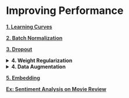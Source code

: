 <h1 id="improvingperformance">Improving Performance</h1>

<p><a href="file:///media/mosaab/Volume/Personal/Development/Courses%20Docs/zero_to_deep_learning_video/course/9%20Improving%20performance.html#Learning-curves"><b style='color:#333'>1. Learning Curves</b></a> </p>

<p><a href="file:///media/mosaab/Volume/Personal/Development/Courses%20Docs/zero_to_deep_learning_video/course/9%20Improving%20performance.html#Batch-Normalization"><b style='color:#333'>2. Batch Normalization</b></a> </p>

<p><a href="file:///media/mosaab/Volume/Personal/Development/Courses%20Docs/zero_to_deep_learning_video/course/9%20Improving%20performance.html#Weight-Regularization-&amp;-Dropout"><b style='color:#333'>3. Dropout</b></a> </p>

<details><summary><b>4. Weight Regularization</b></summary>
<p>
<li><a href="https://keras.io/initializers/"><b style='color:#333'>1. Available initializers in Keras</b></a> </li>

<li><a href="file:///media/mosaab/Volume/Personal/Development/Courses%20Docs/Deep%20Learning%20Nanodegree/0_Data/deep-learning-master/weight-initialization/weight_initialization.html#Weight-Initialization"><b style='color:#333'>2. Which one is better (Experiment)</b></a> </p>

</p>
</details>

<details><summary><b>4. Data Augmentation</b></summary>
<p>

<p><a href="file:///media/mosaab/Volume/Courses/Computer%20Science/Advanced/Machine%20Learning/Udacity/Udacity%20-%20Deep%20Learning%20Nanodegree%20Program/Part%2003-Module%2001-Lesson%2002_Convolutional%20Neural%20Networks/20.%20Image%20Augmentation%20in%20Keras.html"><b style='color:#333'>1. Concept (Udacity)</b></a> </p>

<p><a href="file:///media/mosaab/Volume/Personal/Development/Courses%20Docs/zero_to_deep_learning_video/course/9%20Improving%20performance.html#Data-augmentation"><b style='color:#333'>2. Code Example</b></a> </p>


</p>
</details>

<p><a href="file:///media/mosaab/Volume/Personal/Development/Courses%20Docs/zero_to_deep_learning_video/course/9%20Improving%20performance.html#Embeddings"><b style='color:#333'>5. Embedding</b></a> </p>

<p><a href="file:///media/mosaab/Volume/Personal/Development/Courses%20Docs/zero_to_deep_learning_video/course/9%20Improving%20performance.html#Sentiment-prediction-on-movie-Reviews"><b style='color:#333'>Ex: Sentiment Analysis on Movie Review</b></a> </p>
 
